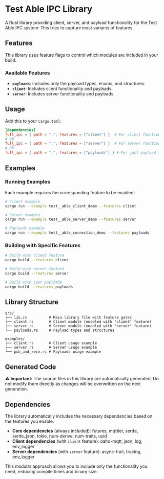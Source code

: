 # Test Able IPC Library

A Rust library providing client, server, and payload functionality for the Test Able IPC system: This tries to capture most variants of features.

## Features

This library uses feature flags to control which modules are included in your build:

### Available Features

- **`payloads`**: Includes only the payload types, enums, and structures.
- **`client`**: Includes client functionality and payloads.
- **`server`**: Includes server functionality and payloads.

## Usage

Add this to your `Cargo.toml`:

```toml
[dependencies]
full_ipc = { path = ".", features = ["client"] }  # For client functionality
# OR
full_ipc = { path = ".", features = ["server"] }  # For server functionality
# OR  
full_ipc = { path = ".", features = ["payloads"] } # For just payload types
```

## Examples

### Running Examples

Each example requires the corresponding feature to be enabled:

```bash
# Client example
cargo run --example test__able_client_demo --features client

# Server example
cargo run --example test__able_server_demo --features server

# Payloads example
cargo run --example test__able_connection_demo --features payloads
```

### Building with Specific Features

```bash
# Build with client feature
cargo build --features client

# Build with server feature
cargo build --features server

# Build with just payloads
cargo build --features payloads

```

## Library Structure

```
src/
├── lib.rs          # Main library file with feature gates
├── client.rs       # Client module (enabled with 'client' feature)
├── server.rs       # Server module (enabled with 'server' feature)  
└── payloads.rs     # Payload types and structures

examples/
├── client.rs       # Client usage example
├── server.rs       # Server usage example
└── pub_and_recv.rs # Payloads usage example
```

## Generated Code

**⚠️ Important:** The source files in this library are automatically generated. Do not modify them directly as changes will be overwritten on the next generation.

## Dependencies

The library automatically includes the necessary dependencies based on the features you enable:

- **Core dependencies** (always included): futures, mqttier, serde, serde_json, tokio, num-derive, num-traits, uuid
- **Client dependencies** (with `client` feature): paho-mqtt, json, log, env_logger  
- **Server dependencies** (with `server` feature): async-trait, tracing, env_logger

This modular approach allows you to include only the functionality you need, reducing compile times and binary size.
